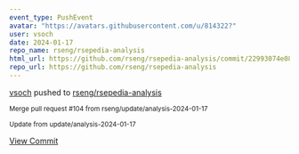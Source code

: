 ```yaml
---
event_type: PushEvent
avatar: "https://avatars.githubusercontent.com/u/814322?"
user: vsoch
date: 2024-01-17
repo_name: rseng/rsepedia-analysis
html_url: https://github.com/rseng/rsepedia-analysis/commit/22993074e0816e8504a7da8173162a82bb6d40c5
repo_url: https://github.com/rseng/rsepedia-analysis
---
```


<a href='https://github.com/vsoch' target='_blank'>vsoch</a> pushed to <a href='https://github.com/rseng/rsepedia-analysis' target='_blank'>rseng/rsepedia-analysis</a>

<small>Merge pull request #104 from rseng/update/analysis-2024-01-17

Update from update/analysis-2024-01-17</small>

<a href='https://github.com/rseng/rsepedia-analysis/commit/22993074e0816e8504a7da8173162a82bb6d40c5' target='_blank'>View Commit</a>